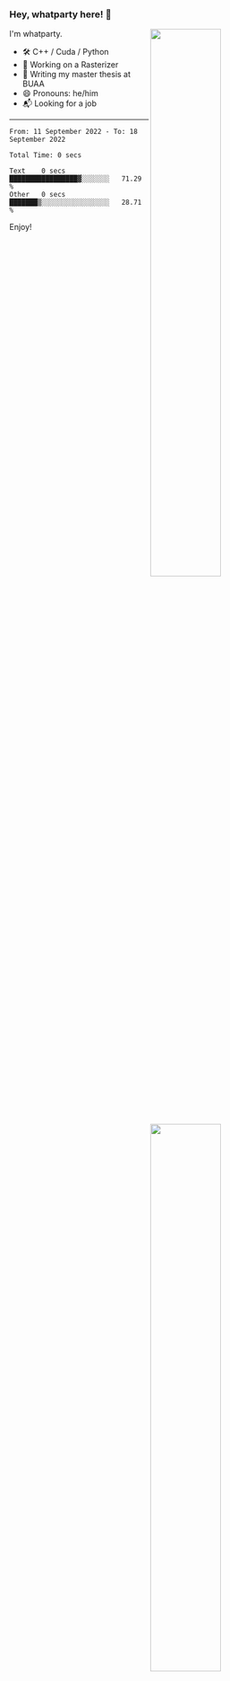 ### Hey, whatparty here! 👋

[<img align="right" width="50%" src="https://github-readme-stats-ouuan.vercel.app/api?username=whatparty&theme=dark&show_icons=true">](https://metrics.lecoq.io/whatparty#gh-dark-mode-only)
[<img align="right" width="50%" src="https://github-readme-stats-ouuan.vercel.app/api?username=whatparty&show_icons=true">](https://metrics.lecoq.io/whatparty#gh-light-mode-only)

I'm whatparty.

- 🛠️ C++ / Cuda / Python 
- 🔭 Working on a Rasterizer
- 🌱 Writing my master thesis at BUAA
- 😄 Pronouns: he/him
- 📬 Looking for a job

---

<!--START_SECTION:waka-->

```text
From: 11 September 2022 - To: 18 September 2022

Total Time: 0 secs

Text    0 secs          █████████████████▓░░░░░░░   71.29 %
Other   0 secs          ███████▒░░░░░░░░░░░░░░░░░   28.71 %
```

<!--END_SECTION:waka-->

Enjoy!
